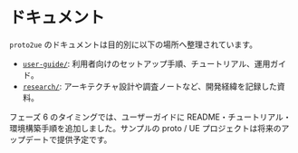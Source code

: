 # ドキュメント

`proto2ue` のドキュメントは目的別に以下の場所へ整理されています。

- [`user-guide/`](user-guide/): 利用者向けのセットアップ手順、チュートリアル、運用ガイド。
- [`research/`](research/): アーキテクチャ設計や調査ノートなど、開発経緯を記録した資料。

フェーズ 6 のタイミングでは、ユーザーガイドに README・チュートリアル・環境構築手順を追加しました。サンプルの proto / UE プロジェクトは将来のアップデートで提供予定です。
